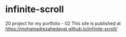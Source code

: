 # infinite-scroll
20 project for my portfolio - 02
This site is published at https://mohamadrezahedayat.github.io/infinite-scroll/
